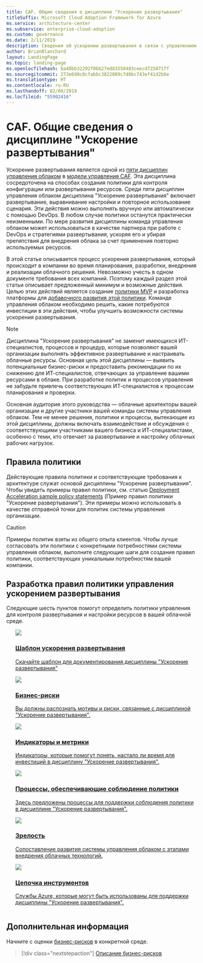 ```yaml
---
title: CAF. Общие сведения о дисциплине "Ускорение развертывания"
titleSuffix: Microsoft Cloud Adoption Framework for Azure
ms.service: architecture-center
ms.subservice: enterprise-cloud-adoption
ms.custom: governance
ms.date: 2/11/2019
description: Сведения об ускорении развертывания в связи с управлением облаком.
author: BrianBlanchard
layout: LandingPage
ms.topic: landing-page
ms.openlocfilehash: ba48bb32292f0bb27ed83550483ceecd725071ff
ms.sourcegitcommit: 273e690c0cfabbc3822089c7d8bc743ef41d2b6e
ms.translationtype: HT
ms.contentlocale: ru-RU
ms.lasthandoff: 02/08/2019
ms.locfileid: "55902416"
---
```

# <a name="caf-deployment-acceleration-discipline-overview"></a>CAF. Общие сведения о дисциплине "Ускорение развертывания"

Ускорение развертывания является одной из [пяти дисциплин управления облаком](../governance-disciplines.md) в [модели управления CAF](../overview.md). Эта дисциплина сосредоточена на способах создания политики для контроля конфигурации или развертывания ресурсов. Среди пяти дисциплин управления облаком дисциплина "Ускорение развертывания" включает развертывание, выравнивание настройки и повторное использование сценария. Эти действия можно выполнять вручную или автоматически с помощью DevOps. В любом случае политики останутся практически неизменными. По мере развития дисциплины команда управления облаком может использоваться в качестве партнера при работе с DevOps и стратегиями развертывания, ускоряя его и убирая препятствия для внедрения облака за счет применения повторно используемых ресурсов.

В этой статье описывается процесс ускорения развертывания, который происходит в компании во время планирования, разработки, внедрения и реализации облачного решения. Невозможно учесть в одном документе требования всех компаний. Поэтому каждый раздел этой статьи описывает предложенный минимум и возможные действия. Целью этих действий является создание [политики MVP](../policy-compliance/overview.md#minimum-viable-product-mvp-for-policy) и разработка платформы для [добавочного развития этой политики](../policy-compliance/overview.md#incremental-policy-growth). Команде управления облаком необходимо решить, какие потребуются инвестиции в эти действия, чтобы улучшить возможности системы ускорения развертывания.

> [!NOTE]
> Дисциплина "Ускорение развертывания" не заменит имеющихся ИТ-специалистов, процессов и процедур, которые позволяют вашей организации выполнять эффективное развертывание и настраивать облачные ресурсы. Основная цель этой дисциплины — выявить потенциальные бизнес-риски и предоставить рекомендации по их снижению для ИТ-специалистов, отвечающих за управление вашими ресурсами в облаке. При разработке политик и процессов управления не забудьте привлечь соответствующих ИТ-специалистов к процессам планирования и проверки.

Основная аудитория этого руководства — облачные архитекторы вашей организации и другие участники вашей команды системы управления облаком. Тем не менее решения, политики и процессы, вытекающие из этой дисциплины, должны включать взаимодействие и обсуждения с соответствующими участниками вашего бизнеса и ИТ-специалистами, особенно с теми, кто отвечает за развертывание и настройку облачных рабочих нагрузок.

## <a name="policy-statements"></a>Правила политики

Действующие правила политики и соответствующие требования к архитектуре служат основой дисциплины "Ускорение развертывания". Чтобы увидеть примеры правил политики, см. статью [Deployment Acceleration sample policy statements](./policy-statements.md) (Пример правил политики "Ускорение развертывания"). Эти примеры можно использовать в качестве отправной точки для политик системы управления организации.

> [!CAUTION]
> Примеры политик взяты из общего опыта клиентов. Чтобы лучше согласовать эти политики с конкретными потребностями системы управления облаком, выполните следующие шаги для создания правил политики, соответствующих уникальным потребностям вашей компании.

## <a name="developing-deployment-acceleration-governance-policy-statements"></a>Разработка правил политики управления ускорением развертывания

Следующие шесть пунктов помогут определить политики управления для контроля развертывания и настройки ресурсов в вашей облачной среде.

<!-- markdownlint-disable MD033 -->

<ul class="panelContent cardsE">
<li style="display: flex; flex-direction: column;">
    <a href="./template.md">
        <div class="cardSize">
            <div class="cardPadding" >
                <div class="card" >
                    <div class="cardImageOuter">
                        <div class="cardImage">
                            <img src="../../_images/governance/process-template.png" class="x-hidden-focus"/>
                        </div>
                    </div>
                    <div class="cardText" style="padding-left:0px;">
                        <h3>Шаблон ускорения развертывания</h3>
                        <p class="x-hidden-focus">Скачайте шаблон для документирования дисциплины "Ускорение развертывания"</p>
                    </div>
                </div>
            </div>
        </div>
    </a>
</li><li style="display: flex; flex-direction: column;">
    <a href="./business-risks.md">
        <div class="cardSize">
            <div class="cardPadding" >
                <div class="card" >
                    <div class="cardImageOuter">
                        <div class="cardImage">
                            <img src="../../_images/governance/process-risks.png" class="x-hidden-focus"/>
                        </div>
                    </div>
                    <div class="cardText" style="padding-left:0px;">
                        <h3>Бизнес-риски</h3>
                        <p class="x-hidden-focus">Вы должны распознать мотивы и риски, связанные с дисциплиной "Ускорение развертывания".</p>
                    </div>
                </div>
            </div>
        </div>
    </a>
</li>
<li style="display: flex; flex-direction: column;">
    <a href="./metrics-tolerance.md">
        <div class="cardSize">
            <div class="cardPadding" >
                <div class="card" >
                    <div class="cardImageOuter">
                        <div class="cardImage">
                            <img src="../../_images/governance/process-metrics.png" class="x-hidden-focus"/>
                        </div>
                    </div>
                    <div class="cardText" style="padding-left:0px;">
                        <h3>Индикаторы и метрики</h3>
                        <p class="x-hidden-focus">Индикаторы, которые помогут понять, настало ли время для инвестиций в дисциплину "Ускорение развертывания".</p>
                    </div>
                </div>
            </div>
        </div>
    </a>
</li>
<li style="display: flex; flex-direction: column;">
    <a href="./compliance-processes.md">
        <div class="cardSize">
            <div class="cardPadding" >
                <div class="card" >
                    <div class="cardImageOuter">
                        <div class="cardImage">
                            <img src="../../_images/governance/process-enforce.png" class="x-hidden-focus"/>
                        </div>
                    </div>
                    <div class="cardText" style="padding-left:0px;">
                        <h3>Процессы, обеспечивающие соблюдение политики</h3>
                        <p class="x-hidden-focus">Здесь предложены процессы для поддержки соблюдения политики в дисциплине "Ускорение развертывания".</p>
                    </div>
                </div>
            </div>
        </div>
    </a>
</li>
<li style="display: flex; flex-direction: column;">
    <a href="./discipline-improvement.md">
        <div class="cardSize">
            <div class="cardPadding" >
                <div class="card" >
                    <div class="cardImageOuter">
                        <div class="cardImage">
                            <img src="../../_images/governance/process-maturity.png" class="x-hidden-focus"/>
                        </div>
                    </div>
                    <div class="cardText" style="padding-left:0px;">
                        <h3>Зрелость</h3>
                        <p class="x-hidden-focus">Сопоставление развития системы управления облаком с этапами внедрения облачных технологий.</p>
                    </div>
                </div>
            </div>
        </div>
    </a>
</li>
<li style="display: flex; flex-direction: column;">
    <a href="./toolchain.md">
        <div class="cardSize">
            <div class="cardPadding" >
                <div class="card" >
                    <div class="cardImageOuter">
                        <div class="cardImage">
                            <img src="../../_images/governance/process-toolchain.png" class="x-hidden-focus"/>
                        </div>
                    </div>
                    <div class="cardText" style="padding-left:0px;">
                        <h3>Цепочка инструментов</h3>
                        <p class="x-hidden-focus">Службы Azure, которые могут быть использованы для поддержки дисциплины "Ускорение развертывания".</p>
                    </div>
                </div>
            </div>
        </div>
    </a>
</li>
</ul>

## <a name="next-steps"></a>Дополнительная информация

Начните с оценки [бизнес-рисков](./business-risks.md) в конкретной среде.

> [!div class="nextstepaction"]
> [Описание бизнес-рисков](./business-risks.md)

<!-- markdownlint-enable MD033 -->